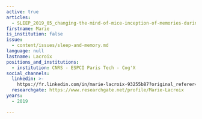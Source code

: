 ```yaml
---
active: true
articles:
  - SLEEP_2019_05_changing-the-mind-of-mice-inception-of-memories-during-sleep
firstname: Marie
is_institution: false
issue:
  - content/issues/sleep-and-memory.md
language: null
lastname: Lacroix
positions_and_institutions:
  - institution: CNRS - ESPCI Paris Tech - Cog'X
social_channels:
  linkedin: >-
    https://fr.linkedin.com/in/marie-lacroix-93255b87?original_referer=https%3A%2F%2Fwww.google.com%2F
  researchgate: https://www.researchgate.net/profile/Marie-Lacroix
years:
  - 2019

---
```

